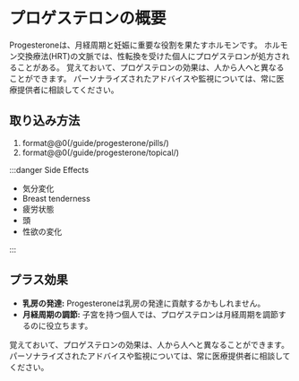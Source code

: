 # プロゲステロンの概要

Progesteroneは、月経周期と妊娠に重要な役割を果たすホルモンです。 ホルモン交換療法(HRT)の文脈では、性転換を受けた個人にプロゲステロンが処方されることがある。 覚えておいて、プロゲステロンの効果は、人から人へと異なることができます。 パーソナライズされたアドバイスや監視については、常に医療提供者に相談してください。

## 取り込み方法

1. format@@0(/guide/progesterone/pills/)
2. format@@0(/guide/progesterone/topical/)

:::danger Side Effects

- 気分変化
- Breast tenderness
- 疲労状態
- 頭
- 性欲の変化

:::

## プラス効果

- **乳房の発達:** Progesteroneは乳房の発達に貢献するかもしれません。
- **月経周期の調節:** 子宮を持つ個人では、プロゲステロンは月経周期を調節するのに役立ちます。

覚えておいて、プロゲステロンの効果は、人から人へと異なることができます。 パーソナライズされたアドバイスや監視については、常に医療提供者に相談してください。

